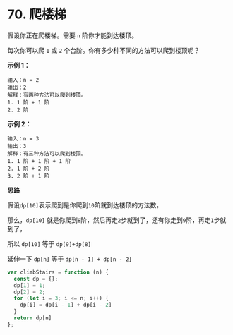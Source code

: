 # 70. 爬楼梯

假设你正在爬楼梯。需要 `n` 阶你才能到达楼顶。

每次你可以爬 `1` 或 `2` 个台阶。你有多少种不同的方法可以爬到楼顶呢？

**示例 1：**

```
输入：n = 2
输出：2
解释：有两种方法可以爬到楼顶。
1. 1 阶 + 1 阶
2. 2 阶
```

**示例 2：**

```
输入：n = 3
输出：3
解释：有三种方法可以爬到楼顶。
1. 1 阶 + 1 阶 + 1 阶
2. 1 阶 + 2 阶
3. 2 阶 + 1 阶
```

**思路**

假设`dp[10]`表示爬到是你爬到`10`阶就到达楼顶的方法数，

那么，`dp[10]` 就是你爬到`8`阶，然后再走`2`步就到了，还有你走到`9`阶，再走`1`步就到了，

所以 `dp[10]` 等于 `dp[9]+dp[8]`

延伸一下 `dp[n]` 等于 `dp[n - 1] + dp[n - 2]`


```javascript
var climbStairs = function (n) {
  const dp = {};
  dp[1] = 1;
  dp[2] = 2;
  for (let i = 3; i <= n; i++) {
    dp[i] = dp[i - 1] + dp[i - 2]
  }
  return dp[n]
};
```